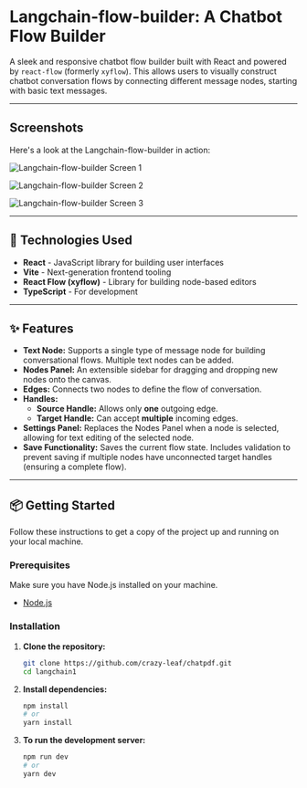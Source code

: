 # Langchain-flow-builder: A Chatbot Flow Builder

A sleek and responsive chatbot flow builder built with React and powered by `react-flow` (formerly `xyflow`). This allows users to visually construct chatbot conversation flows by connecting different message nodes, starting with basic text messages.

---

## Screenshots

Here's a look at the Langchain-flow-builder in action:

![Langchain-flow-builder Screen 1](https://github.com/crazy-leaf/langchain-flow/blob/main/screenshots/Screenshot%202025-07-29%20at%203.43.29%E2%80%AFAM.png)

![Langchain-flow-builder Screen 2](https://github.com/crazy-leaf/langchain-flow/blob/main/screenshots/Screenshot%202025-07-29%20at%203.44.39%E2%80%AFAM.png)

![Langchain-flow-builder Screen 3](https://github.com/crazy-leaf/langchain-flow/blob/main/screenshots/Screenshot%202025-07-29%20at%203.44.51%E2%80%AFAM.png)

---

## 🚀 Technologies Used

* **React** - JavaScript library for building user interfaces
* **Vite** - Next-generation frontend tooling
* **React Flow (xyflow)** - Library for building node-based editors
* **TypeScript** - For development

---

## ✨ Features

* **Text Node:** Supports a single type of message node for building conversational flows. Multiple text nodes can be added.
* **Nodes Panel:** An extensible sidebar for dragging and dropping new nodes onto the canvas.
* **Edges:** Connects two nodes to define the flow of conversation.
* **Handles:**
    * **Source Handle:** Allows only **one** outgoing edge.
    * **Target Handle:** Can accept **multiple** incoming edges.
* **Settings Panel:** Replaces the Nodes Panel when a node is selected, allowing for text editing of the selected node.
* **Save Functionality:** Saves the current flow state. Includes validation to prevent saving if multiple nodes have unconnected target handles (ensuring a complete flow).

---

## 📦 Getting Started

Follow these instructions to get a copy of the project up and running on your local machine.

### Prerequisites

Make sure you have Node.js installed on your machine.

* [Node.js](https://nodejs.org/en/)

### Installation

1.  **Clone the repository:**
    ```bash
    git clone https://github.com/crazy-leaf/chatpdf.git
    cd langchain1
    ```
2.  **Install dependencies:**
    ```bash
    npm install
    # or
    yarn install
    ```
3.  **To run the development server:**
    ```bash
    npm run dev
    # or
    yarn dev
    ```
